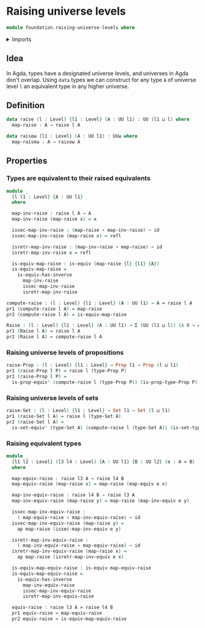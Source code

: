 # Raising universe levels

```agda
module foundation.raising-universe-levels where
```

<details><summary>Imports</summary>

```agda
open import foundation.dependent-pair-types
open import foundation.functions
open import foundation.universe-levels

open import foundation-core.equivalences
open import foundation-core.homotopies
open import foundation-core.identity-types
open import foundation-core.propositions
open import foundation-core.sets
```

</details>

## Idea

In Agda, types have a designated universe levels, and universes in Agda don't
overlap. Using `data` types we can construct for any type `A` of universe level
`l` an equivalent type in any higher universe.

## Definition

```agda
data raise (l : Level) {l1 : Level} (A : UU l1) : UU (l1 ⊔ l) where
  map-raise : A → raise l A

data raiseω {l1 : Level} (A : UU l1) : UUω where
  map-raiseω : A → raiseω A
```

## Properties

### Types are equivalent to their raised equivalents

```agda
module _
  {l l1 : Level} {A : UU l1}
  where

  map-inv-raise : raise l A → A
  map-inv-raise (map-raise x) = x

  issec-map-inv-raise : (map-raise ∘ map-inv-raise) ~ id
  issec-map-inv-raise (map-raise x) = refl

  isretr-map-inv-raise : (map-inv-raise ∘ map-raise) ~ id
  isretr-map-inv-raise x = refl

  is-equiv-map-raise : is-equiv (map-raise {l} {l1} {A})
  is-equiv-map-raise =
    is-equiv-has-inverse
      map-inv-raise
      issec-map-inv-raise
      isretr-map-inv-raise

compute-raise : (l : Level) {l1 : Level} (A : UU l1) → A ≃ raise l A
pr1 (compute-raise l A) = map-raise
pr2 (compute-raise l A) = is-equiv-map-raise

Raise : (l : Level) {l1 : Level} (A : UU l1) → Σ (UU (l1 ⊔ l)) (λ X → A ≃ X)
pr1 (Raise l A) = raise l A
pr2 (Raise l A) = compute-raise l A
```

### Raising universe levels of propositions

```agda
raise-Prop : (l : Level) {l1 : Level} → Prop l1 → Prop (l ⊔ l1)
pr1 (raise-Prop l P) = raise l (type-Prop P)
pr2 (raise-Prop l P) =
  is-prop-equiv' (compute-raise l (type-Prop P)) (is-prop-type-Prop P)
```

### Raising universe levels of sets

```agda
raise-Set : (l : Level) {l1 : Level} → Set l1 → Set (l ⊔ l1)
pr1 (raise-Set l A) = raise l (type-Set A)
pr2 (raise-Set l A) =
  is-set-equiv' (type-Set A) (compute-raise l (type-Set A)) (is-set-type-Set A)
```

### Raising equivalent types

```agda
module _
  {l1 l2 : Level} (l3 l4 : Level) {A : UU l1} {B : UU l2} (e : A ≃ B)
  where

  map-equiv-raise : raise l3 A → raise l4 B
  map-equiv-raise (map-raise x) = map-raise (map-equiv e x)

  map-inv-equiv-raise : raise l4 B → raise l3 A
  map-inv-equiv-raise (map-raise y) = map-raise (map-inv-equiv e y)

  issec-map-inv-equiv-raise :
    ( map-equiv-raise ∘ map-inv-equiv-raise) ~ id
  issec-map-inv-equiv-raise (map-raise y) =
    ap map-raise (issec-map-inv-equiv e y)

  isretr-map-inv-equiv-raise :
    ( map-inv-equiv-raise ∘ map-equiv-raise) ~ id
  isretr-map-inv-equiv-raise (map-raise x) =
    ap map-raise (isretr-map-inv-equiv e x)

  is-equiv-map-equiv-raise : is-equiv map-equiv-raise
  is-equiv-map-equiv-raise =
    is-equiv-has-inverse
      map-inv-equiv-raise
      issec-map-inv-equiv-raise
      isretr-map-inv-equiv-raise

  equiv-raise : raise l3 A ≃ raise l4 B
  pr1 equiv-raise = map-equiv-raise
  pr2 equiv-raise = is-equiv-map-equiv-raise
```
